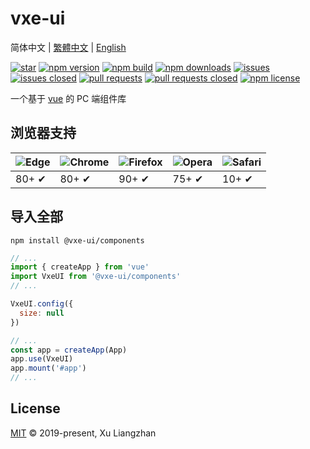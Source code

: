 # vxe-ui

简体中文 | [繁體中文](README.zh-TW.md) | [English](README.en.md)  

[![star](https://gitee.com/xuliangzhan_admin/vxe-ui/badge/star.svg?theme=gvp)](https://gitee.com/xuliangzhan_admin/vxe-ui/stargazers)
[![npm version](https://img.shields.io/npm/v/vxe-ui.svg?style=flat-square)](https://www.npmjs.com/package/vxe-ui)
[![npm build](https://travis-ci.com/x-extends/vxe-ui.svg?branch=master)](https://travis-ci.com/x-extends/vxe-ui)
[![npm downloads](https://img.shields.io/npm/dt/@vxe-ui/components.svg?style=flat-square)](https://npm-stat.com/charts.html?package=@vxe-ui/components)
[![issues](https://img.shields.io/github/issues/x-extends/vxe-ui.svg)](https://github.com/x-extends/vxe-ui/issues)
[![issues closed](https://img.shields.io/github/issues-closed/x-extends/vxe-ui.svg)](https://github.com/x-extends/vxe-ui/issues?q=is%3Aissue+is%3Aclosed)
[![pull requests](https://img.shields.io/github/issues-pr/x-extends/vxe-ui.svg)](https://github.com/x-extends/vxe-ui/pulls)
[![pull requests closed](https://img.shields.io/github/issues-pr-closed/x-extends/vxe-ui.svg)](https://github.com/x-extends/vxe-ui/pulls?q=is%3Apr+is%3Aclosed)
[![npm license](https://img.shields.io/github/license/mashape/apistatus.svg)](LICENSE)

一个基于 [vue](https://www.npmjs.com/package/vue) 的 PC 端组件库  

## 浏览器支持

![Edge](https://raw.github.com/alrra/browser-logos/master/src/edge/edge_48x48.png) | ![Chrome](https://raw.github.com/alrra/browser-logos/master/src/chrome/chrome_48x48.png) | ![Firefox](https://raw.github.com/alrra/browser-logos/master/src/firefox/firefox_48x48.png) | ![Opera](https://raw.github.com/alrra/browser-logos/master/src/opera/opera_48x48.png) | ![Safari](https://raw.github.com/alrra/browser-logos/master/src/safari/safari_48x48.png)
--- | --- | --- | --- | --- |
80+ ✔ | 80+ ✔ | 90+ ✔ | 75+ ✔ | 10+ ✔ |

## 导入全部

```shell
npm install @vxe-ui/components
```

```javascript
// ...
import { createApp } from 'vue'
import VxeUI from '@vxe-ui/components'
// ...

VxeUI.config({
  size: null
})

// ...
const app = createApp(App)
app.use(VxeUI)
app.mount('#app')
// ...
```

## License

[MIT](LICENSE) © 2019-present, Xu Liangzhan
